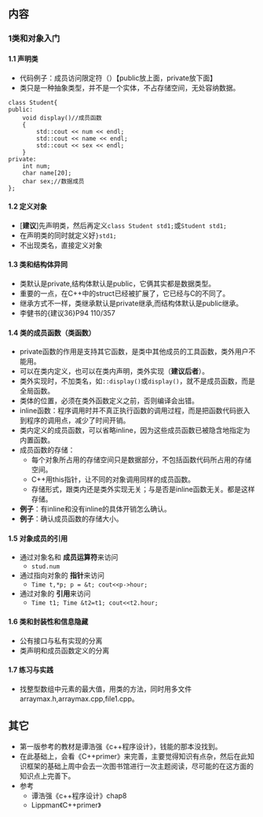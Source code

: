 ##  内容
###  1类和对象入门
####  1.1 声明类
+ 代码例子：成员访问限定符（）【public放上面，private放下面】
+ 类只是一种抽象类型，并不是一个实体，不占存储空间，无处容纳数据。

```
class Student{
public:
	void display()//成员函数
	{
		std::cout << num << endl;
		std::cout << name << endl;
		std::cout << sex << endl;
	}
private:
	int num;
	char name[20];
	char sex;//数据成员
};
```

####  1.2 定义对象
+ [**建议**]先声明类，然后再定义```class Student std1;```或```Student std1;```
+ 在声明类的同时就定义好```}std1;```
+ 不出现类名，直接定义对象

####  1.3 类和结构体异同
+ 类默认是private,结构体默认是public，它俩其实都是数据类型。
+ 重要的一点，在C++中的struct已经被扩展了，它已经与C的不同了。
+ 继承方式不一样，类继承默认是private继承,而结构体默认是public继承。
+ 李健书的{建议36}P94 110/357

####  1.4 类的成员函数（类函数）
+ private函数的作用是支持其它函数，是类中其他成员的工具函数，类外用户不能用。
+ 可以在类内定义，也可以在类内声明，类外实现（**建议后者**）。
+ 类外实现时，不加类名，如`::display()`或`display()`，就不是成员函数，而是全局函数。
+ 类体的位置，必须在类外函数定义之前，否则编译会出错。
+ inline函数：程序调用时并不真正执行函数的调用过程，而是把函数代码嵌入到程序的调用点，减少了时间开销。
+ 类内定义的成员函数，可以省略inline，因为这些成员函数已被隐含地指定为内置函数。
+ 成员函数的存储：
	+ 每个对象所占用的存储空间只是数据部分，不包括函数代码所占用的存储空间。
	+ C++用this指针，让不同的对象调用同样的成员函数。  
	+ 存储形式，跟类内还是类外实现无关；与是否是inline函数无关。都是这样存储。
+ **例子**：有inline和没有inline的具体开销怎么确认。
+ **例子**：确认成员函数的存储大小。

####  1.5 对象成员的引用
+ 通过对象名和 **成员运算符**来访问
	+ `stud.num`
+ 通过指向对象的 **指针**来访问
	+ `Time t,*p; p = &t; cout<<p->hour;`
+ 通过对象的 **引用**来访问
	+ `Time t1; Time &t2=t1; cout<<t2.hour;`

####  1.6 类和封装性和信息隐藏
+ 公有接口与私有实现的分离
+ 类声明和成员函数定义的分离

####  1.7 练习与实践
+ 找整型数组中元素的最大值，用类的方法，同时用多文件arraymax.h,arraymax.cpp,file1.cpp。


##  其它
+ 第一版参考的教材是谭浩强《c++程序设计》，钱能的那本没找到。
+ 在此基础上，会看《C++primer》来完善，主要觉得知识有点杂，然后在此知识框架的基础上周中会去一次图书馆进行一次主题阅读，尽可能的在这方面的知识点上完善下。
+ 参考
	+ 谭浩强《c++程序设计》chap8
	+ Lippman《C++primer》